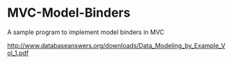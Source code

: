 # MVC-Model-Binders
A sample program to implement model binders in MVC

http://www.databaseanswers.org/downloads/Data_Modeling_by_Example_Vol_1.pdf
